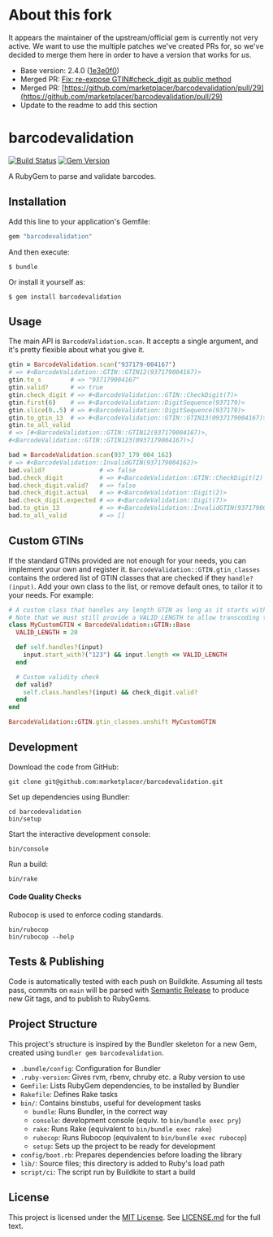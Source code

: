 About this fork
===============

It appears the maintainer of the upstream/official gem is currently not very active. We want to use the multiple patches we've created PRs for, so we've decided to merge them here in order to have a version that works for _us_.

- Base version: 2.4.0 ([1e3e0f0](https://github.com/marketplacer/barcodevalidation/tree/1e3e0f0bcd9227b0510f0823428c6d8959bbd3ee))
- Merged PR: [Fix: re-expose GTIN#check_digit as public method](https://github.com/marketplacer/barcodevalidation/pull/28)
- Merged PR: [https://github.com/marketplacer/barcodevalidation/pull/29](https://github.com/marketplacer/barcodevalidation/pull/29)
- Update to the readme to add this section

barcodevalidation
=================

[![Build Status][ci-badge]][ci]
[![Gem Version][rubygems-badge]][rubygems]

[ci]: <https://buildkite.com/marketplacer/barcodevalidation>
[ci-badge]: <https://badge.buildkite.com/d0d578653bc319cd41e9adb2ac23f1c0d59cf56ee6cc329d78.svg?branch=main>
[rubygems]: <https://badge.fury.io/rb/barcodevalidation>
[rubygems-badge]: <https://badge.fury.io/rb/barcodevalidation.svg>

A RubyGem to parse and validate barcodes.



Installation
------------

Add this line to your application's Gemfile:

```ruby
gem "barcodevalidation"
```

And then execute:

    $ bundle

Or install it yourself as:

    $ gem install barcodevalidation



Usage
-----

The main API is `BarcodeValidation.scan`. It accepts a single argument,
and it's pretty flexible about what you give it.

```ruby
gtin = BarcodeValidation.scan("937179-004167")
# => #<BarcodeValidation::GTIN::GTIN12(937179004167)>
gtin.to_s        # => "937179004167"
gtin.valid?      # => true
gtin.check_digit # => #<BarcodeValidation::GTIN::CheckDigit(7)>
gtin.first(6)    # => #<BarcodeValidation::DigitSequence(937179)>
gtin.slice(0..5) # => #<BarcodeValidation::DigitSequence(937179)>
gtin.to_gtin_13  # => #<BarcodeValidation::GTIN::GTIN13(0937179004167)>
gtin.to_all_valid
# => [#<BarcodeValidation::GTIN::GTIN12(937179004167)>,
#<BarcodeValidation::GTIN::GTIN123(0937179004167)>]

bad = BarcodeValidation.scan(937_179_004_162)
# => #<BarcodeValidation::InvalidGTIN(937179004162)>
bad.valid?               # => false
bad.check_digit          # => #<BarcodeValidation::GTIN::CheckDigit(2) invalid: expected 7>
bad.check_digit.valid?   # => false
bad.check_digit.actual   # => #<BarcodeValidation::Digit(2)>
bad.check_digit.expected # => #<BarcodeValidation::Digit(7)>
bad.to_gtin_13           # => #<BarcodeValidation::InvalidGTIN(937179004162)>
bad.to_all_valid         # => []
```


Custom GTINs
------------

If the standard GTINs provided are not enough for your needs, you can implement your own and register it.
`BarcodeValidation::GTIN.gtin_classes` contains the ordered list of GTIN classes that are checked if they `handle?(input)`.
Add your own class to the list, or remove default ones, to tailor it to your needs. For example:

```ruby
# A custom class that handles any length GTIN as long as it starts with "123".
# Note that we must still provide a VALID_LENGTH to allow transcoding to other GTINs by zero-padding.
class MyCustomGTIN < BarcodeValidation::GTIN::Base
  VALID_LENGTH = 20

  def self.handles?(input)
    input.start_with?("123") && input.length <= VALID_LENGTH
  end

  # Custom validity check
  def valid?
    self.class.handles?(input) && check_digit.valid?
  end
end

BarcodeValidation::GTIN.gtin_classes.unshift MyCustomGTIN
```


Development
-----------

Download the code from GitHub:

```
git clone git@github.com:marketplacer/barcodevalidation.git
```

Set up dependencies using Bundler:

```
cd barcodevalidation
bin/setup
```

Start the interactive development console:

```
bin/console
```

Run a build:

```
bin/rake
```

#### Code Quality Checks

Rubocop is used to enforce coding standards.

```
bin/rubocop
bin/rubocop --help
```



Tests & Publishing
----------------------

Code is automatically tested with each push on Buildkite. Assuming all tests pass, commits on `main` will be parsed with [Semantic Release](https://github.com/semantic-release/semantic-release) to produce new Git tags, and to publish to RubyGems.



Project Structure
-----------------
This project's structure is inspired by the Bundler skeleton for a new
Gem, created using `bundler gem barcodevalidation`.

* `.bundle/config`: Configuration for Bundler
* `.ruby-version`: Gives rvm, rbenv, chruby etc. a Ruby version to use
* `Gemfile`: Lists RubyGem dependencies, to be installed by Bundler
* `Rakefile`: Defines Rake tasks
* `bin/`: Contains binstubs, useful for development tasks
    * `bundle`: Runs Bundler, in the correct way
    * `console`: development console (equiv. to `bin/bundle exec pry`)
    * `rake`: Runs Rake (equivalent to `bin/bundle exec rake`)
    * `rubocop`: Runs Rubocop (equivalent to `bin/bundle exec rubocop`)
    * `setup`: Sets up the project to be ready for development
* `config/boot.rb`: Prepares dependencies before loading the library
* `lib/`: Source files; this directory is added to Ruby's load path
* `script/ci`: The script run by Buildkite to start a build



License
-------

This project is licensed under the [MIT License]. See [LICENSE.md] for
the full text.

[MIT License]: <https://opensource.org/licenses/MIT>
[LICENSE.md]: <https://github.com/marketplacer/barcodevalidation/blob/main/LICENSE.md>

